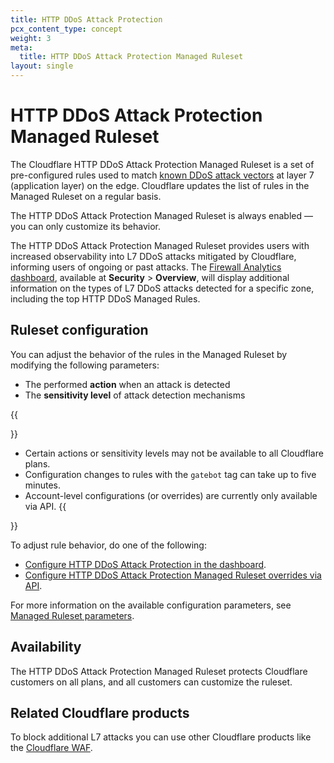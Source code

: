 ```yaml
---
title: HTTP DDoS Attack Protection
pcx_content_type: concept
weight: 3
meta:
  title: HTTP DDoS Attack Protection Managed Ruleset
layout: single
---
```


# HTTP DDoS Attack Protection Managed Ruleset

The Cloudflare HTTP DDoS Attack Protection Managed Ruleset is a set of pre-configured rules used to match [known DDoS attack vectors](/ddos-protection/about/attack-coverage/) at layer 7 (application layer) on the edge. Cloudflare updates the list of rules in the Managed Ruleset on a regular basis.

The HTTP DDoS Attack Protection Managed Ruleset is always enabled — you can only customize its behavior.

The HTTP DDoS Attack Protection Managed Ruleset provides users with increased observability into L7 DDoS attacks mitigated by Cloudflare, informing users of ongoing or past attacks. The [Firewall Analytics dashboard](/waf/analytics/), available at **Security** > **Overview**, will display additional information on the types of L7 DDoS attacks detected for a specific zone, including the top HTTP DDoS Managed Rules.

## Ruleset configuration

You can adjust the behavior of the rules in the Managed Ruleset by modifying the following parameters:

* The performed **action** when an attack is detected
* The **sensitivity level** of attack detection mechanisms

{{<Aside type="note" header="Notes">}}
* Certain actions or sensitivity levels may not be available to all Cloudflare plans.
* Configuration changes to rules with the `gatebot` tag can take up to five minutes.
* Account-level configurations (or overrides) are currently only available via API.
{{</Aside>}}

To adjust rule behavior, do one of the following:

* [Configure HTTP DDoS Attack Protection in the dashboard](/ddos-protection/managed-rulesets/http/configure-dashboard/).
* [Configure HTTP DDoS Attack Protection Managed Ruleset overrides via API](/ddos-protection/managed-rulesets/http/configure-api/).

For more information on the available configuration parameters, see [Managed Ruleset parameters](/ddos-protection/managed-rulesets/http/override-parameters/).

## Availability

The HTTP DDoS Attack Protection Managed Ruleset protects Cloudflare customers on all plans, and all customers can customize the ruleset.

## Related Cloudflare products

To block additional L7 attacks you can use other Cloudflare products like the [Cloudflare WAF](/waf/).
